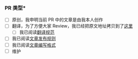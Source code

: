<!-- 
Comment:
[类型-文章排期] 标题
请仔细阅读这里的描述，我们只会 Review 符合描述的 PR

1. Comment 区域属于注释部分，阅读完后请删除
2. 带星号（*）的区域是必选项
3. 如果您提交的 PR 超过三天没有收到 Review，可以 ping 最近合并了 PR 的人
4. 翻译需要增加对应的原文地址
5. 只有维护类的 PR 不需要标题中增加排期，排期的日期格式为：01-10。如果有特殊情况，排期可能需要进行调整
-->
### PR 类型*

- [ ] 原创，我申明当前 PR 中的文章是由我本人创作
- [ ] 翻译，为了方便大家 Review，我已经把原文地址拷贝到了[这里](https://jenkins-zh.cn/)
    - [ ] 我已阅读[翻译规范](https://github.com/jenkins-zh/translation-spec)
- [ ] 我已阅读[文章发布规则](https://github.com/jenkins-infra/wechat/tree/master/management/operators/README.md)
- [ ] 我已阅读[文章编写格式](https://github.com/jenkins-infra/wechat/tree/master/articles/README.md)
- [ ] 维护

